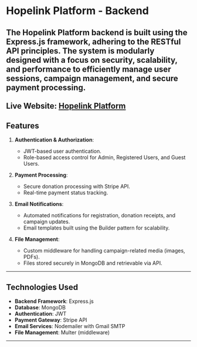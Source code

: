 # Hopelink Platform - Backend

The **Hopelink Platform** backend is built using the **Express.js** framework, adhering to the RESTful API principles. The system is modularly designed with a focus on **security**, **scalability**, and **performance** to efficiently manage user sessions, campaign management, and secure payment processing.
<br><br>**Live Website**: [Hopelink Platform](https://hopelinks.netlify.app)
---

## Features

1. **Authentication & Authorization**:
   - JWT-based user authentication.
   - Role-based access control for Admin, Registered Users, and Guest Users.

2. **Payment Processing**:
   - Secure donation processing with Stripe API.
   - Real-time payment status tracking.

3. **Email Notifications**:
   - Automated notifications for registration, donation receipts, and campaign updates.
   - Email templates built using the Builder pattern for scalability.

4. **File Management**:
   - Custom middleware for handling campaign-related media (images, PDFs).
   - Files stored securely in MongoDB and retrievable via API.

---

## Technologies Used

- **Backend Framework**: Express.js
- **Database**: MongoDB
- **Authentication**: JWT
- **Payment Gateway**: Stripe API
- **Email Services**: Nodemailer with Gmail SMTP
- **File Management**: Multer (middleware)

---
